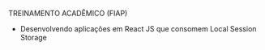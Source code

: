 TREINAMENTO ACADÊMICO (FIAP)

- Desenvolvendo aplicações em React JS que consomem Local Session Storage

